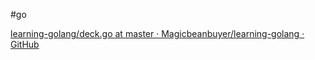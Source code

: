 #go 

[learning-golang/deck.go at master · Magicbeanbuyer/learning-golang · GitHub](https://github.com/Magicbeanbuyer/learning-golang/blob/master/decks/deck.go#L14)

